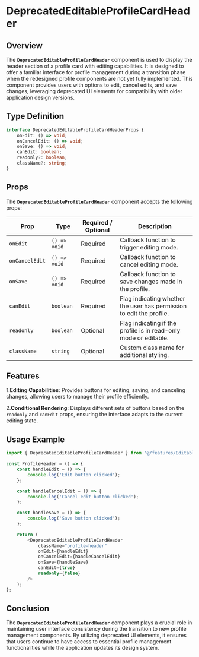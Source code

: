 # DeprecatedEditableProfileCardHeader

## Overview
The **`DeprecatedEditableProfileCardHeader`** component is used to display the header section of a profile card with editing capabilities. It is designed to offer a familiar interface for profile management during a transition phase when the redesigned profile components are not yet fully implemented. This component provides users with options to edit, cancel edits, and save changes, leveraging deprecated UI elements for compatibility with older application design versions.

## Type Definition 
```typescript
interface DeprecatedEditableProfileCardHeaderProps {
    onEdit: () => void;
    onCancelEdit: () => void;
    onSave: () => void;
    canEdit: boolean;
    readonly?: boolean;
    className?: string;
}
```

## Props
The **`DeprecatedEditableProfileCardHeader`** component accepts the following props:

| Prop          | Type                    | Required / Optional | Description                                                                |
|---------------|-------------------------|----------------------|----------------------------------------------------------------------------|
| `onEdit`       | `() => void`            | Required             | Callback function to trigger editing mode.                                 |
| `onCancelEdit` | `() => void`            | Required             | Callback function to cancel editing mode.                                  |
| `onSave`       | `() => void`            | Required             | Callback function to save changes made in the profile.                      |
| `canEdit`      | `boolean`               | Required             | Flag indicating whether the user has permission to edit the profile.        |
| `readonly`     | `boolean` | Optional              | Flag indicating if the profile is in read-only mode or editable.            |
| `className`    | `string`                | Optional             | Custom class name for additional styling.                                  |


## Features
1.**Editing Capabilities**: Provides buttons for editing, saving, and canceling changes, allowing users to manage their profile efficiently.

2.**Conditional Rendering**: Displays different sets of buttons based on the `readonly` and `canEdit` props, ensuring the interface adapts to the current editing state.

## Usage Example
```typescript jsx
import { DeprecatedEditableProfileCardHeader } from '@/features/EditableProfileCard/DeprecatedEditableProfileCardHeader';

const ProfileHeader = () => {
    const handleEdit = () => {
        console.log('Edit button clicked');
    };

    const handleCancelEdit = () => {
        console.log('Cancel edit button clicked');
    };

    const handleSave = () => {
        console.log('Save button clicked');
    };

    return (
        <DeprecatedEditableProfileCardHeader
            className="profile-header"
            onEdit={handleEdit}
            onCancelEdit={handleCancelEdit}
            onSave={handleSave}
            canEdit={true}
            readonly={false}
        />
    );
};

```
## Conclusion
The **`DeprecatedEditableProfileCardHeader`**  component plays a crucial role in maintaining user interface consistency during the transition to new profile management components. By utilizing deprecated UI elements, it ensures that users continue to have access to essential profile management functionalities while the application updates its design system.
